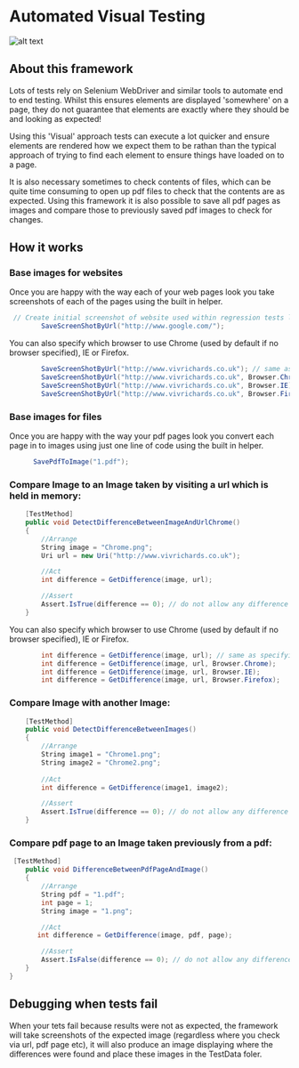 # Automated Visual Testing

![alt text](https://github.com/vivrichards600/AutomatedVisualTesting/blob/master/AutomatedVisualTesting/TestData/diff.png "Chrome Differences Screenshot")

## About this framework

Lots of tests rely on Selenium WebDriver and similar tools to automate end to end testing. Whilst this ensures elements are displayed 'somewhere' on a page, they do not guarantee that elements are exactly where they should be and looking as expected! 

Using this 'Visual' approach tests can execute a lot quicker and ensure elements are rendered how we expect them to be rathan than the typical approach of trying to find each element to ensure things have loaded on to a page.

It is also necessary sometimes to check contents of files, which can be quite time consuming to open up pdf files to check that the contents are as expected. Using this framework it is also possible to save all pdf pages as images and compare those to previously saved pdf images to check for changes.

## How it works 

### Base images for websites
Once you are happy with the way each of your web pages look you take screenshots of each of the pages using the built in helper. 

``` c#
 // Create initial screenshot of website used within regression tests later on
        SaveScreenShotByUrl("http://www.google.com/");
```

You can also specify which browser to use Chrome (used by default if no browser specified), IE or Firefox. 

``` c#
        SaveScreenShotByUrl("http://www.vivrichards.co.uk"); // same as specifying Browser.Chrome
        SaveScreenShotByUrl("http://www.vivrichards.co.uk", Browser.Chrome);
        SaveScreenShotByUrl("http://www.vivrichards.co.uk", Browser.IE);
        SaveScreenShotByUrl("http://www.vivrichards.co.uk", Browser.Firefox);
```

### Base images for files
Once you are happy with the way your pdf pages look you convert each page in to images using just one line of code using the built in helper. 

``` c#
      SavePdfToImage("1.pdf");
```

### Compare Image to an Image taken by visiting a url which is held in memory:

``` c#
    [TestMethod]
    public void DetectDifferenceBetweenImageAndUrlChrome()
    {
        //Arrange
        String image = "Chrome.png";
        Uri url = new Uri("http://www.vivrichards.co.uk");

        //Act
        int difference = GetDifference(image, url);

        //Assert
        Assert.IsTrue(difference == 0); // do not allow any difference
    }
```

You can also specify which browser to use Chrome (used by default if no browser specified), IE or Firefox. 

``` c#
        int difference = GetDifference(image, url); // same as specifying Browser.Chrome
        int difference = GetDifference(image, url, Browser.Chrome);
        int difference = GetDifference(image, url, Browser.IE);
        int difference = GetDifference(image, url, Browser.Firefox);    
```

### Compare Image with another Image:

``` c#
    [TestMethod]
    public void DetectDifferenceBetweenImages()
    {
        //Arrange
        String image1 = "Chrome1.png";
        String image2 = "Chrome2.png";
        
        //Act
        int difference = GetDifference(image1, image2);

        //Assert
        Assert.IsTrue(difference == 0); // do not allow any difference
    }
```

### Compare pdf page to an Image taken previously from a pdf:

``` c#
 [TestMethod]
    public void DifferenceBetweenPdfPageAndImage()
    {
        //Arrange
        String pdf = "1.pdf";
        int page = 1;
        String image = "1.png";

        //Act
       int difference = GetDifference(image, pdf, page);

        //Assert
        Assert.IsFalse(difference == 0); // do not allow any difference
    }
}
```
## Debugging when tests fail

When your tets fail because results were not as expected, the framework will take screenshots of the expected image (regardless where you check via url, pdf page etc), it will also produce an image displaying where the differences were found and place these images in the TestData foler.
